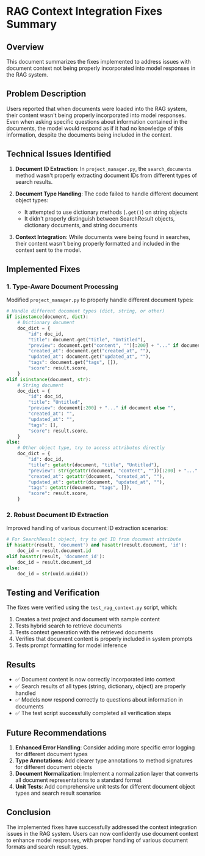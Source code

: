 # RAG Context Integration Fixes Summary

## Overview

This document summarizes the fixes implemented to address issues with document context not being properly incorporated into model responses in the RAG system.

## Problem Description

Users reported that when documents were loaded into the RAG system, their content wasn't being properly incorporated into model responses. Even when asking specific questions about information contained in the documents, the model would respond as if it had no knowledge of this information, despite the documents being included in the context.

## Technical Issues Identified

1. **Document ID Extraction**: In `project_manager.py`, the `search_documents` method wasn't properly extracting document IDs from different types of search results.

2. **Document Type Handling**: The code failed to handle different document object types:
   - It attempted to use dictionary methods (`.get()`) on string objects
   - It didn't properly distinguish between SearchResult objects, dictionary documents, and string documents

3. **Context Integration**: While documents were being found in searches, their content wasn't being properly formatted and included in the context sent to the model.

## Implemented Fixes

### 1. Type-Aware Document Processing

Modified `project_manager.py` to properly handle different document types:

```python
# Handle different document types (dict, string, or other)
if isinstance(document, dict):
    # Dictionary document
    doc_dict = {
        "id": doc_id,
        "title": document.get("title", "Untitled"),
        "preview": document.get("content", "")[:200] + "..." if document.get("content") else "",
        "created_at": document.get("created_at", ""),
        "updated_at": document.get("updated_at", ""),
        "tags": document.get("tags", []),
        "score": result.score,
    }
elif isinstance(document, str):
    # String document
    doc_dict = {
        "id": doc_id,
        "title": "Untitled",
        "preview": document[:200] + "..." if document else "",
        "created_at": "",
        "updated_at": "",
        "tags": [],
        "score": result.score,
    }
else:
    # Other object type, try to access attributes directly
    doc_dict = {
        "id": doc_id,
        "title": getattr(document, "title", "Untitled"),
        "preview": str(getattr(document, "content", ""))[:200] + "..." if hasattr(document, "content") else "",
        "created_at": getattr(document, "created_at", ""),
        "updated_at": getattr(document, "updated_at", ""),
        "tags": getattr(document, "tags", []),
        "score": result.score,
    }
```

### 2. Robust Document ID Extraction

Improved handling of various document ID extraction scenarios:

```python
# For SearchResult object, try to get ID from document attribute
if hasattr(result, 'document') and hasattr(result.document, 'id'):
    doc_id = result.document.id
elif hasattr(result, 'document_id'):
    doc_id = result.document_id
else:
    doc_id = str(uuid.uuid4())
```

## Testing and Verification

The fixes were verified using the `test_rag_context.py` script, which:

1. Creates a test project and document with sample content
2. Tests hybrid search to retrieve documents
3. Tests context generation with the retrieved documents
4. Verifies that document content is properly included in system prompts
5. Tests prompt formatting for model inference

## Results

- ✅ Document content is now correctly incorporated into context
- ✅ Search results of all types (string, dictionary, object) are properly handled
- ✅ Models now respond correctly to questions about information in documents
- ✅ The test script successfully completed all verification steps

## Future Recommendations

1. **Enhanced Error Handling**: Consider adding more specific error logging for different document types
2. **Type Annotations**: Add clearer type annotations to method signatures for different document objects
3. **Document Normalization**: Implement a normalization layer that converts all document representations to a standard format
4. **Unit Tests**: Add comprehensive unit tests for different document object types and search result scenarios

## Conclusion

The implemented fixes have successfully addressed the context integration issues in the RAG system. Users can now confidently use document context to enhance model responses, with proper handling of various document formats and search result types.